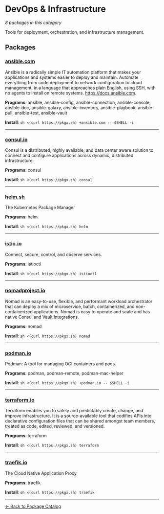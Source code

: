 # DevOps & Infrastructure

*8 packages in this category*

Tools for deployment, orchestration, and infrastructure management.

## Packages

### [ansible.com](../packages/ansiblecom.md)

Ansible is a radically simple IT automation platform that makes your applications and systems easier to deploy and maintain. Automate everything from code deployment to network configuration to cloud management, in a language that approaches plain English, using SSH, with no agents to install on remote systems. https://docs.ansible.com.

**Programs**: ansible, ansible-config, ansible-connection, ansible-console, ansible-doc, ansible-galaxy, ansible-inventory, ansible-playbook, ansible-pull, ansible-test, ansible-vault

**Install**: `sh <(curl https://pkgx.sh) +ansible.com -- $SHELL -i`

---

### [consul.io](../packages/consulio.md)

Consul is a distributed, highly available, and data center aware solution to connect and configure applications across dynamic, distributed infrastructure.

**Programs**: consul

**Install**: `sh <(curl https://pkgx.sh) consul`

---

### [helm.sh](../packages/helmsh.md)

The Kubernetes Package Manager

**Programs**: helm

**Install**: `sh <(curl https://pkgx.sh) helm`

---

### [istio.io](../packages/istioio.md)

Connect, secure, control, and observe services.

**Programs**: istioctl

**Install**: `sh <(curl https://pkgx.sh) istioctl`

---

### [nomadproject.io](../packages/nomadprojectio.md)

Nomad is an easy-to-use, flexible, and performant workload orchestrator that can deploy a mix of microservice, batch, containerized, and non-containerized applications. Nomad is easy to operate and scale and has native Consul and Vault integrations.

**Programs**: nomad

**Install**: `sh <(curl https://pkgx.sh) nomad`

---

### [podman.io](../packages/podmanio.md)

Podman: A tool for managing OCI containers and pods.

**Programs**: podman, podman-remote, podman-mac-helper

**Install**: `sh <(curl https://pkgx.sh) +podman.io -- $SHELL -i`

---

### [terraform.io](../packages/terraformio.md)

Terraform enables you to safely and predictably create, change, and improve infrastructure. It is a source-available tool that codifies APIs into declarative configuration files that can be shared amongst team members, treated as code, edited, reviewed, and versioned.

**Programs**: terraform

**Install**: `sh <(curl https://pkgx.sh) terraform`

---

### [traefik.io](../packages/traefikio.md)

The Cloud Native Application Proxy

**Programs**: traefik

**Install**: `sh <(curl https://pkgx.sh) traefik`

---

[← Back to Package Catalog](../package-catalog.md)
